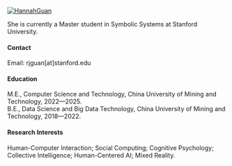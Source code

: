 

[![HannahGuan](https://img.shields.io/badge/senli1073-github-blue?logo=github)](https://github.com/hannahguan)

She is currently a Master student in Symbolic Systems at Stanford University.

#### Contact

Email: rjguan[at]stanford.edu

#### Education
M.E., Computer Science and Technology, China University of Mining and Technology, 2022—2025.\
B.E., Data Science and Big Data Technology, China University of Mining and Technology, 2018—2022.

#### Research Interests
Human-Computer Interaction; Social Computing; Cognitive Psychology; Collective Intelligence; Human-Centered AI; Mixed Reality.

